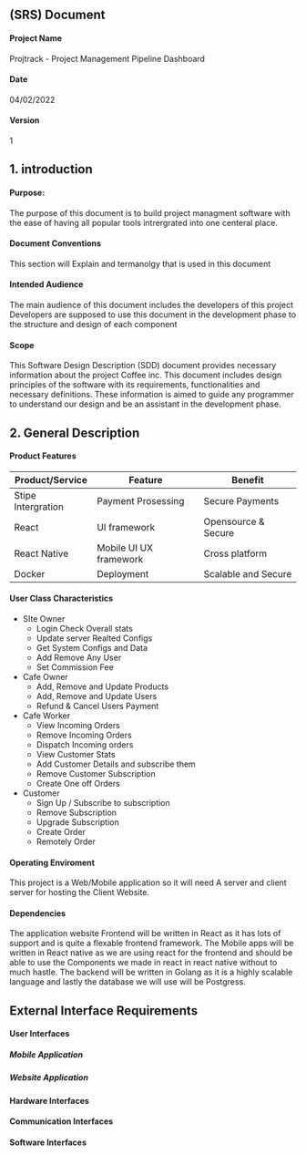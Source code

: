  ## (SRS) Document
 
 #### Project Name
 Projtrack - Project Management Pipeline Dashboard
 #### Date 
04/02/2022
 #### Version 
 1

## 1. introduction
#### Purpose:
The purpose of this document is to build project managment software with the ease of having all popular tools intrergrated into one centeral place.

#### Document Conventions
This section will Explain and termanolgy that is used in this document
#### Intended Audience
The main audience of this document includes the developers of this project Developers are supposed to use this document in the development phase to the structure and design of each component
#### Scope
This Software Design Description (SDD) document provides necessary information about the project Coffee inc. This document includes design principles of the software with its requirements, functionalities and necessary definitions. These information is aimed to guide any programmer to understand our design and be an assistant in the development phase.
	
## 2. General Description

#### Product Features
|Product/Service       |Feature            |Benefit         |
|----------------------|-------------------|----------------|
|Stipe Intergration    |Payment Prosessing | Secure Payments|
|React                 |UI framework   | Opensource & Secure|
|React Native  | Mobile UI UX framework     | Cross platform|
 | Docker | Deployment| Scalable and Secure|
 
#### User Class Characteristics
- SIte Owner
	- Login Check Overall stats
	- Update server Realted Configs
	- Get System Configs and Data
	- Add Remove Any User 
	- Set Commission Fee
- Cafe Owner
	- Add, Remove and Update Products
	- Add, Remove and Update Users
	- Refund & Cancel Users Payment
- Cafe Worker
	- View Incoming Orders 
	- Remove Incoming Orders
	- Dispatch Incoming orders
	- View Customer Stats
	- Add Customer Details and subscribe them
	- Remove Customer Subscription
	- Create One off Orders
- Customer
	- Sign Up / Subscribe to subscription
	- Remove Subscription
	- Upgrade Subscription
	- Create Order
	- Remotely Order 

#### Operating Enviroment
This project is a Web/Mobile application so it will need A server and client server for hosting the Client Website.
#### Dependencies
The application website Frontend will be written in React as it has lots of support and is quite a flexable frontend framework. The Mobile apps will be written in React native as we are using react for the frontend and should be able to use the Components we made in react in react native without to much hastle. The backend will be written in Golang as it is a highly scalable language and lastly the database we will use will be Postgress.
## External Interface Requirements

#### User Interfaces
##### Mobile Application
##### Website Application

#### Hardware Interfaces
#### Communication Interfaces
#### Software Interfaces
